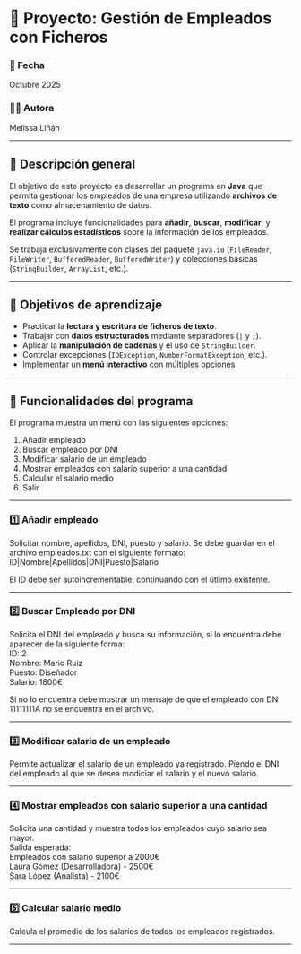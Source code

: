# 🧾 Proyecto: Gestión de Empleados con Ficheros

### 📅 Fecha
Octubre 2025

### 👩‍💻 Autora
Melissa Liñán

---

## 📘 Descripción general

El objetivo de este proyecto es desarrollar un programa en **Java** que permita gestionar los empleados de una empresa utilizando **archivos de texto** como almacenamiento de datos.

El programa incluye funcionalidades para **añadir**, **buscar**, **modificar**, y **realizar cálculos estadísticos** sobre la información de los empleados.

Se trabaja exclusivamente con clases del paquete `java.io` (`FileReader`, `FileWriter`, `BufferedReader`, `BufferedWriter`) y colecciones básicas (`StringBuilder`, `ArrayList`, etc.).

---

## 🎯 Objetivos de aprendizaje

- Practicar la **lectura y escritura de ficheros de texto**.
- Trabajar con **datos estructurados** mediante separadores (`|` y `;`).
- Aplicar la **manipulación de cadenas** y el uso de `StringBuilder`.
- Controlar excepciones (`IOException`, `NumberFormatException`, etc.).
- Implementar un **menú interactivo** con múltiples opciones.

---

## 🧩 Funcionalidades del programa

El programa muestra un menú con las siguientes opciones:

1. Añadir empleado
2. Buscar empleado por DNI
3. Modificar salario de un empleado
4. Mostrar empleados con salario superior a una cantidad
5. Calcular el salario medio
6. Salir

---
### 1️⃣ Añadir empleado
Solicitar nombre, apellidos, DNI, puesto y salario. Se debe guardar en el archivo empleados.txt con el siguiente formato:<br>
ID|Nombre|Apellidos|DNI|Puesto|Salario

El ID debe ser autoincrementable, continuando con el útlimo existente.

---

### 2️⃣ Buscar Empleado por DNI
Solicita el DNI del empleado y busca su información, si lo encuentra debe aparecer de la siguiente forma: <br>
ID: 2<br>
Nombre: Mario Ruiz<br>
Puesto: Diseñador<br>
Salario: 1800€<br>

Si no lo encuentra debe mostrar un mensaje de que el empleado con DNI 11111111A no se encuentra en el archivo.

---

### 3️⃣ Modificar salario de un empleado
Permite actualizar el salario de un empleado ya registrado. Piendo el DNI del empleado al que se desea modiciar el salario y el nuevo salario.

---

### 4️⃣ Mostrar empleados con salario superior a una cantidad
Solicita una cantidad y muestra todos los empleados cuyo salario sea mayor.<br>
Salida esperada:<br>
Empleados con salario superior a 2000€<br>
Laura Gómez (Desarrolladora) - 2500€<br>
Sara López (Analista) - 2100€

---

### 5️⃣ Calcular salario medio
Calcula el promedio de los salarios de todos los empleados registrados.

---